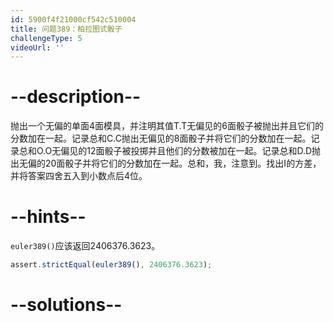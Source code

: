```yaml
---
id: 5900f4f21000cf542c510004
title: 问题389：柏拉图式骰子
challengeType: 5
videoUrl: ''
---
```


# --description--

抛出一个无偏的单面4面模具，并注明其值T.T无偏见的6面骰子被抛出并且它们的分数加在一起。记录总和C.C抛出无偏见的8面骰子并将它们的分数加在一起。记录总和O.O无偏见的12面骰子被投掷并且他们的分数被加在一起。记录总和D.D抛出无偏的20面骰子并将它们的分数加在一起。总和，我，注意到。找出I的方差，并将答案四舍五入到小数点后4位。

# --hints--

`euler389()`应该返回2406376.3623。

```js
assert.strictEqual(euler389(), 2406376.3623);
```

# --solutions--

